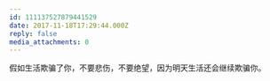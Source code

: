 ```yaml
---
id: 111137527879441529
date: 2017-11-18T17:29:44.000Z
reply: false
media_attachments: 0
---
```


假如生活欺骗了你，不要悲伤，不要绝望，因为明天生活还会继续欺骗你。

